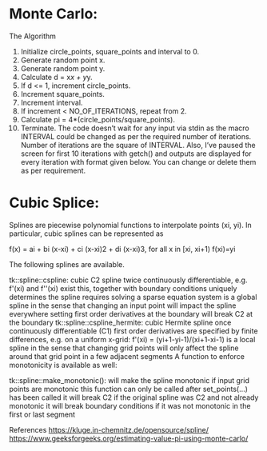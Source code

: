 # Monte Carlo:
The Algorithm 
1. Initialize circle_points, square_points and interval to 0. 
2. Generate random point x. 
3. Generate random point y. 
4. Calculate d = x*x + y*y. 
5. If d <= 1, increment circle_points. 
6. Increment square_points. 
7. Increment interval. 
8. If increment < NO_OF_ITERATIONS, repeat from 2. 
9. Calculate pi = 4*(circle_points/square_points). 
10. Terminate.
The code doesn’t wait for any input via stdin as the macro INTERVAL could be changed as per the required number of iterations. Number of iterations are the square of INTERVAL. Also, I’ve paused the screen for first 10 iterations with getch() and outputs are displayed for every iteration with format given below. You can change or delete them as per requirement. 

# Cubic Splice:
Splines are piecewise polynomial functions to interpolate points (xi, yi). In particular, cubic splines can be represented as

f(x) = ai + bi (x-xi) + ci (x-xi)2 + di (x-xi)3, for all x in [xi, xi+1)
f(xi)=yi

The following splines are available.

tk::spline::cspline: cubic C2 spline
twice continuously differentiable, e.g. f'(xi) and f''(xi) exist
this, together with boundary conditions uniquely determines the spline
requires solving a sparse equation system
is a global spline in the sense that changing an input point will impact the spline everywhere
setting first order derivatives at the boundary will break C2 at the boundary
tk::spline::cspline_hermite: cubic Hermite spline
once continuously differentiable (C1)
first order derivatives are specified by finite differences, e.g. on a uniform x-grid:
f'(xi) = (yi+1-yi-1)/(xi+1-xi-1)
is a local spline in the sense that changing grid points will only affect the spline around that grid point in a few adjacent segments
A function to enforce monotonicity is available as well:

tk::spline::make_monotonic(): will make the spline monotonic if input grid points are monotonic
this function can only be called after set_points(...) has been called
it will break C2 if the original spline was C2 and not already monotonic
it will break boundary conditions if it was not monotonic in the first or last segment

References
https://kluge.in-chemnitz.de/opensource/spline/
https://www.geeksforgeeks.org/estimating-value-pi-using-monte-carlo/
